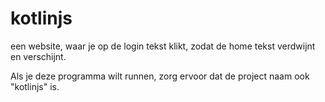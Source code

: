 kotlinjs
===============

een website, waar je op de login tekst klikt, zodat de home tekst verdwijnt en verschijnt.

Als je deze programma wilt runnen, zorg ervoor dat de project naam ook "kotlinjs" is.
